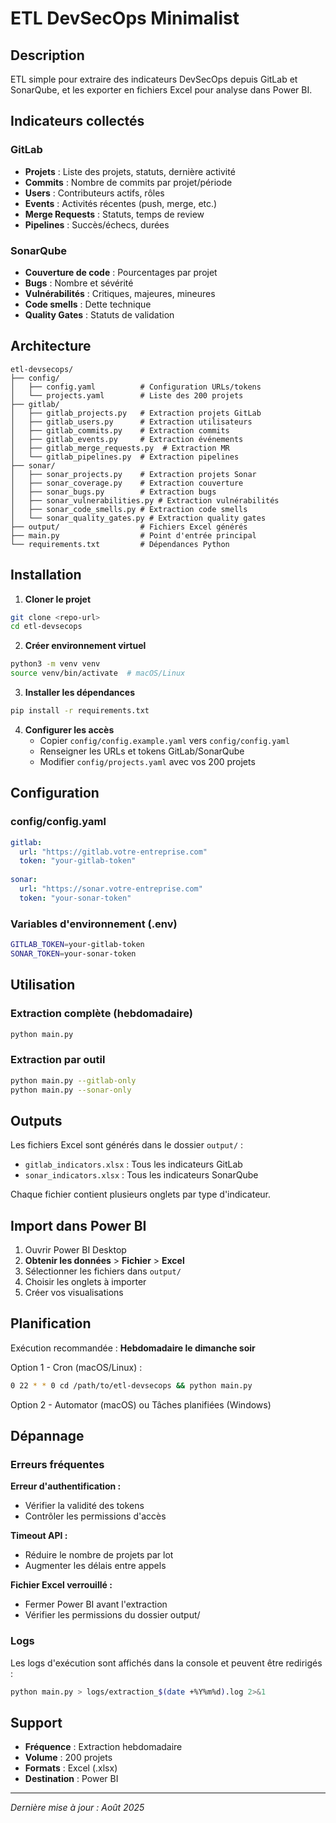 # ETL DevSecOps Minimalist

## Description
ETL simple pour extraire des indicateurs DevSecOps depuis GitLab et SonarQube, et les exporter en fichiers Excel pour analyse dans Power BI.

## Indicateurs collectés

### GitLab
- **Projets** : Liste des projets, statuts, dernière activité
- **Commits** : Nombre de commits par projet/période
- **Users** : Contributeurs actifs, rôles
- **Events** : Activités récentes (push, merge, etc.)
- **Merge Requests** : Statuts, temps de review
- **Pipelines** : Succès/échecs, durées

### SonarQube  
- **Couverture de code** : Pourcentages par projet
- **Bugs** : Nombre et sévérité
- **Vulnérabilités** : Critiques, majeures, mineures
- **Code smells** : Dette technique
- **Quality Gates** : Statuts de validation

## Architecture

```
etl-devsecops/
├── config/
│   ├── config.yaml          # Configuration URLs/tokens
│   └── projects.yaml        # Liste des 200 projets
├── gitlab/
│   ├── gitlab_projects.py   # Extraction projets GitLab
│   ├── gitlab_users.py      # Extraction utilisateurs
│   ├── gitlab_commits.py    # Extraction commits
│   ├── gitlab_events.py     # Extraction événements
│   ├── gitlab_merge_requests.py  # Extraction MR
│   └── gitlab_pipelines.py  # Extraction pipelines
├── sonar/
│   ├── sonar_projects.py    # Extraction projets Sonar
│   ├── sonar_coverage.py    # Extraction couverture
│   ├── sonar_bugs.py        # Extraction bugs
│   ├── sonar_vulnerabilities.py # Extraction vulnérabilités
│   ├── sonar_code_smells.py # Extraction code smells
│   └── sonar_quality_gates.py # Extraction quality gates
├── output/                  # Fichiers Excel générés
├── main.py                  # Point d'entrée principal
└── requirements.txt         # Dépendances Python
```

## Installation

1. **Cloner le projet**
```bash
git clone <repo-url>
cd etl-devsecops
```

2. **Créer environnement virtuel**
```bash
python3 -m venv venv
source venv/bin/activate  # macOS/Linux
```

3. **Installer les dépendances**
```bash
pip install -r requirements.txt
```

4. **Configurer les accès**
   - Copier `config/config.example.yaml` vers `config/config.yaml`
   - Renseigner les URLs et tokens GitLab/SonarQube
   - Modifier `config/projects.yaml` avec vos 200 projets

## Configuration

### config/config.yaml
```yaml
gitlab:
  url: "https://gitlab.votre-entreprise.com"
  token: "your-gitlab-token"
  
sonar:
  url: "https://sonar.votre-entreprise.com"
  token: "your-sonar-token"
```

### Variables d'environnement (.env)
```bash
GITLAB_TOKEN=your-gitlab-token
SONAR_TOKEN=your-sonar-token
```

## Utilisation

### Extraction complète (hebdomadaire)
```bash
python main.py
```

### Extraction par outil
```bash
python main.py --gitlab-only
python main.py --sonar-only
```

## Outputs

Les fichiers Excel sont générés dans le dossier `output/` :
- `gitlab_indicators.xlsx` : Tous les indicateurs GitLab
- `sonar_indicators.xlsx` : Tous les indicateurs SonarQube

Chaque fichier contient plusieurs onglets par type d'indicateur.

## Import dans Power BI

1. Ouvrir Power BI Desktop
2. **Obtenir les données** > **Fichier** > **Excel**
3. Sélectionner les fichiers dans `output/`
4. Choisir les onglets à importer
5. Créer vos visualisations

## Planification

Exécution recommandée : **Hebdomadaire le dimanche soir**

Option 1 - Cron (macOS/Linux) :
```bash
0 22 * * 0 cd /path/to/etl-devsecops && python main.py
```

Option 2 - Automator (macOS) ou Tâches planifiées (Windows)

## Dépannage

### Erreurs fréquentes

**Erreur d'authentification :**
- Vérifier la validité des tokens
- Contrôler les permissions d'accès

**Timeout API :**
- Réduire le nombre de projets par lot
- Augmenter les délais entre appels

**Fichier Excel verrouillé :**
- Fermer Power BI avant l'extraction
- Vérifier les permissions du dossier output/

### Logs
Les logs d'exécution sont affichés dans la console et peuvent être redirigés :
```bash
python main.py > logs/extraction_$(date +%Y%m%d).log 2>&1
```

## Support

- **Fréquence** : Extraction hebdomadaire
- **Volume** : 200 projets
- **Formats** : Excel (.xlsx)
- **Destination** : Power BI

---
*Dernière mise à jour : Août 2025*
